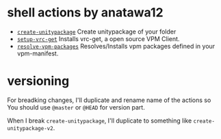# shell actions by anatawa12

- [`create-unitypackage`](./create-unitypackage) Create unitypackage of your folder
- [`setup-vrc-get`](./setup-vrc-get) Installs vrc-get, a open source VPM Client.
- [`resolve-vpm-packages`](./resolve-vpm-packages) Resolves/Installs vpm packages defined in your vpm-manifest.

# versioning

For breadking changes, I'll duplicate and rename name of the actions so You should use `@master` or `@HEAD` for version part.

When I break `create-unitypackage`, I'll duplicate to something like `create-unitypackage-v2`.
